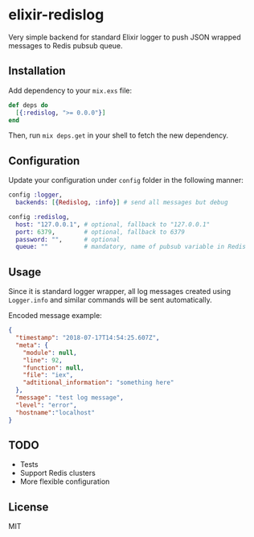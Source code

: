 # elixir-redislog

Very simple backend for standard Elixir logger to push JSON wrapped messages to
Redis pubsub queue.

## Installation

Add dependency to your `mix.exs` file:

```elixir
def deps do
  [{:redislog, ">= 0.0.0"}]
end
```

Then, run `mix deps.get` in your shell to fetch the new dependency.

## Configuration

Update your configuration under `config` folder in the following manner:

```elixir
config :logger,
  backends: [{Redislog, :info}] # send all messages but debug

config :redislog,
  host: "127.0.0.1", # optional, fallback to "127.0.0.1"
  port: 6379,        # optional, fallback to 6379
  password: "",      # optional
  queue: ""          # mandatory, name of pubsub variable in Redis
```

## Usage

Since it is standard logger wrapper, all log messages created using
`Logger.info` and similar commands will be sent automatically.

Encoded message example:
```json
{
  "timestamp": "2018-07-17T14:54:25.607Z",
  "meta": {
    "module": null,
    "line": 92,
    "function": null,
    "file": "iex",
    "adtitional_information": "something here"
  },
  "message": "test log message",
  "level": "error",
  "hostname":"localhost"
}
```

## TODO

* Tests
* Support Redis clusters
* More flexible configuration

## License

MIT
